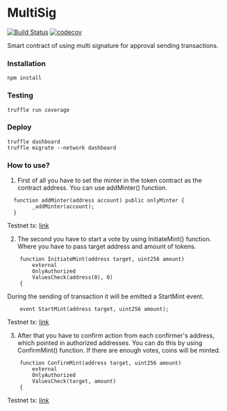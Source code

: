 # MultiSig
[![Build Status](https://app.travis-ci.com/The-Poolz/MultiSig.svg?token=j64fMSARWGtzysprUKZK&branch=master)](https://app.travis-ci.com/The-Poolz/MultiSig)
[![codecov](https://codecov.io/gh/The-Poolz/MultiSig/branch/master/graph/badge.svg?token=619oKb6Wsk)](https://codecov.io/gh/The-Poolz/MultiSig)

Smart contract of using multi signature for approval sending transactions.

### Installation

```console
npm install
```

### Testing

```console
truffle run coverage
```
### Deploy

```console
truffle dashboard
truffle migrate --network dashboard
```

### How to use?
1. First of all you have to set the minter in the token contract as the contract address.
   You can use addMinter() function.
```console
  function addMinter(address account) public onlyMinter {
        _addMinter(account);
  }
```
Testnet tx: [link](https://testnet.bscscan.com/tx/0xf6cfd8624de13f07478de5189dae7e5695d563f5af2d948a301902b89707c35b)

2. The second you have to start a vote by using InitiateMint() function.
   Where you have to pass target address and amount of tokens. 
```console
    function InitiateMint(address target, uint256 amount)
        external
        OnlyAuthorized
        ValuesCheck(address(0), 0)
    {
```
   During the sending of transaction it will be emitted a StartMint event.
```console
    event StartMint(address target, uint256 amount);
```
Testnet tx: [link](https://testnet.bscscan.com/tx/0x298d3484e9532ecddabf3d2d578f5a138d2c53e2585bec96bf89c7ec6192d159)

3. After that you have to confirm action from each confirmer's address, which pointed in authorized addresses.
   You can do this by using ConfirmMint() function.
   If there are enough votes, coins will be minted.
```console
    function ConfirmMint(address target, uint256 amount)
        external
        OnlyAuthorized
        ValuesCheck(target, amount)
    {
```
Testnet tx: [link](https://testnet.bscscan.com/tx/0x785c017d46639a662a55f40abf3d2fda1827f0c7ddb0341e78d98e17c80106c3)
